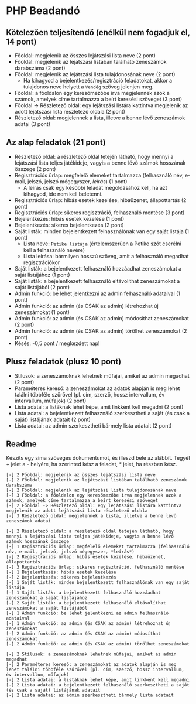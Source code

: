 # PHP Beadandó  
  
## Kötelezően teljesítendő (enélkül nem fogadjuk el, 14 pont)  
- Főoldal: megjelenik az összes lejátszási lista neve (2 pont)  
- Főoldal: megjelenik az lejátszási listában található zeneszámok darabszáma (2 pont)  
- Főoldal: megjelenik az lejátszási lista tulajdonosának neve (2 pont)  
     - Ha kihagyod a bejelentkezés/regisztráció feladatokat, akkor a tulajdonos neve helyett a `Vendég` szöveg jelenjen meg.  
- Főoldal: a főoldalon egy keresőmezőbe írva megjelennek azok a számok, amelyek címe tartalmazza a beírt keresési szöveget (3 pont)  
- Főoldal -> Részletező oldal: egy lejátszási listára kattintva megjelenik az adott lejátszási lista részletező oldala (2 pont)  
- Részletező oldal: megjelennek a lista, illetve a benne lévő zeneszámok adatai (3 pont)  
  
## Az alap feladatok (21 pont)  
- Részletező oldal: a részletező oldal tetején látható, hogy mennyi a lejátszási lista teljes játékideje, vagyis a benne lévő számok hosszának összege (2 pont)  
- Regisztrációs űrlap: megfelelő elemeket tartalmazza (felhasználó név, e-mail, jelszó, jelszó mégegyszer, *leírás*) (1 pont)  
    - A leírás csak egy későbbi feladat megoldásához kell, ha azt kihagyod, ide nem kell beletenni.  
- Regisztrációs űrlap: hibás esetek kezelése, hibaüzenet, állapottartás (2 pont)  
- Regisztrációs űrlap: sikeres regisztráció, felhasználó mentése (3 pont)  
- Bejelentkezés: hibás esetek kezelése (1 pont)  
- Bejelentkezés: sikeres bejelentkezés (2 pont)  
- Saját listák: minden bejelentkezett felhasználónak van egy saját listája (1 pont)  
    - Lista neve: `Petike listája` (értelemszerűen a Petike szót cserélni kell a felhasználó nevére)  
    - Lista leírása: bármilyen hosszú szöveg, amit a felhasználó megadhat regisztrációkor  
- Saját listák: a bejelentkezett felhasználó hozzáadhat zeneszámokat a saját listájához (1 pont)  
- Saját listák: a bejelentkezett felhasználó eltávolíthat zeneszámokat a saját listájából (2 pont)  
- Admin funkció: be lehet jelentkezni az admin felhasználó adataival (1 pont)  
- Admin funkció: az admin (és CSAK az admin) létrehozhat új zeneszámokat (1 pont)  
- Admin funkció: az admin (és CSAK az admin) módosíthat zeneszámokat (2 pont)  
- Admin funkció: az admin (és CSAK az admin) törölhet zeneszámokat (2 pont)  
- Késés: -0,5 pont / megkezdett nap!  
  
## Plusz feladatok (plusz 10 pont)  
- Stílusok: a zeneszámoknak lehetnek műfajai, amiket az admin megadhat (2 pont)
- Paraméteres kereső: a zeneszámokat az adatok alapján is meg lehet találni többféle szűrővel (pl. cím, szerző, hossz intervallum, év intervallum, műfajok) (2 pont)  
- Lista adatai: a listáknak lehet képe, amit linkként kell megadni (2 pont)  
- Lista adatai: a bejelentkezett felhasználó szerkesztheti a saját (és csak a saját) listájának adatait (2 pont)  
- Lista adatai: az admin szerkesztheti bármely lista adatait (2 pont)

## Readme
Készíts egy sima szöveges dokumentumot, és illeszd bele az alábbit. 
Tegyél + jelet a - helyére, ha szerinted kész a feladat, * jelet, ha részben kész.

```
[-] 2 Főoldal: megjelenik az összes lejátszási lista neve
[-] 2 Főoldal: megjelenik az lejátszási listában található zeneszámok darabszáma
[-] 2 Főoldal: megjelenik az lejátszási lista tulajdonosának neve
[-] 3 Főoldal: a főoldalon egy keresőmezőbe írva megjelennek azok a számok, amelyek címe tartalmazza a beírt keresési szöveget
[-] 2 Főoldal -> Részletező oldal: egy lejátszási listára kattintva megjelenik az adott lejátszási lista részletező oldala
[-] 3 Részletező oldal: megjelennek a lista, illetve a benne lévő zeneszámok adatai

[-] 2 Részletező oldal: a részletező oldal tetején látható, hogy mennyi a lejátszási lista teljes játékideje, vagyis a benne lévő számok hosszának összege
[-] 1 Regisztrációs űrlap: megfelelő elemeket tartalmazza (felhasználó név, e-mail, jelszó, jelszó mégegyszer, *leírás*)
[-] 2 Regisztrációs űrlap: hibás esetek kezelése, hibaüzenet, állapottartás
[-] 3 Regisztrációs űrlap: sikeres regisztráció, felhasználó mentése
[-] 1 Bejelentkezés: hibás esetek kezelése
[-] 2 Bejelentkezés: sikeres bejelentkezés
[-] 1 Saját listák: minden bejelentkezett felhasználónak van egy saját listája
[-] 1 Saját listák: a bejelentkezett felhasználó hozzáadhat zeneszámokat a saját listájához
[-] 2 Saját listák: a bejelentkezett felhasználó eltávolíthat zeneszámokat a saját listájából
[-] 1 Admin funkció: be lehet jelentkezni az admin felhasználó adataival
[-] 1 Admin funkció: az admin (és CSAK az admin) létrehozhat új zeneszámokat
[-] 2 Admin funkció: az admin (és CSAK az admin) módosíthat zeneszámokat
[-] 2 Admin funkció: az admin (és CSAK az admin) törölhet zeneszámokat
  
[-] 2 Stílusok: a zeneszámoknak lehetnek műfajai, amiket az admin megadhat
[-] 2 Paraméteres kereső: a zeneszámokat az adatok alapján is meg lehet találni többféle szűrővel (pl. cím, szerző, hossz intervallum, év intervallum, műfajok)
[-] 2 Lista adatai: a listáknak lehet képe, amit linkként kell megadni
[-] 2 Lista adatai: a bejelentkezett felhasználó szerkesztheti a saját (és csak a saját) listájának adatait
[-] 2 Lista adatai: az admin szerkesztheti bármely lista adatait
```